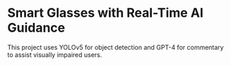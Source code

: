 # Smart Glasses with Real-Time AI Guidance

This project uses YOLOv5 for object detection and GPT-4 for commentary to assist visually impaired users.